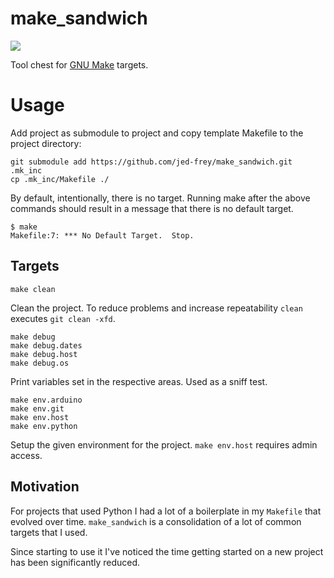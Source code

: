 # make_sandwich

![](https://imgs.xkcd.com/comics/sandwich.png )

Tool chest for [GNU Make](https://www.gnu.org/software/make/) targets.

# Usage

Add project as submodule to project and copy template Makefile to the project directory:

    git submodule add https://github.com/jed-frey/make_sandwich.git .mk_inc
    cp .mk_inc/Makefile ./

By default, intentionally, there is no target. Running make after the above commands should result in a message that there is no default target.

    $ make
    Makefile:7: *** No Default Target.  Stop.

## Targets

    make clean

Clean the project. To reduce problems and increase repeatability ```clean``` executes ```git clean -xfd```. 

    make debug
    make debug.dates
    make debug.host
    make debug.os

Print variables set in the respective areas. Used as a sniff test.

    make env.arduino
    make env.git
    make env.host
    make env.python

Setup the given environment for the project. ```make env.host``` requires admin access.


## Motivation

For projects that used Python I had a lot of a boilerplate in my ```Makefile``` that evolved over time. ```make_sandwich``` is a consolidation of a lot of common targets that I used.

Since starting to use it I've noticed the time getting started on a new project has been significantly reduced.